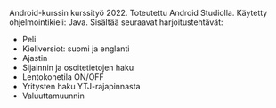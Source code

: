 Android-kurssin kurssityö 2022. Toteutettu Android Studiolla.
Käytetty ohjelmointikieli: Java.
Sisältää seuraavat harjoitustehtävät:
  - Peli
  - Kieliversiot: suomi ja englanti
  - Ajastin
  - Sijainnin ja osoitetietojen haku
  - Lentokonetila ON/OFF
  - Yritysten haku YTJ-rajapinnasta
  - Valuuttamuunnin
